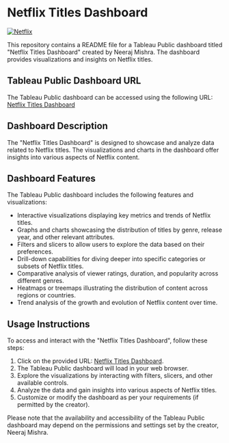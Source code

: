 # Netflix Titles Dashboard

<a href="https://i.ibb.co/2KKhSsN/Netflix.png"><img src="https://i.ibb.co/2KKhSsN/Netflix.png" alt="Netflix" border="0"></a>

This repository contains a README file for a Tableau Public dashboard titled "Netflix Titles Dashboard" created by Neeraj Mishra. The dashboard provides visualizations and insights on Netflix titles.

## Tableau Public Dashboard URL
The Tableau Public dashboard can be accessed using the following URL:
[Netflix Titles Dashboard](https://public.tableau.com/app/profile/neeraj.mishra7377/viz/Netflix-Titles-Dashboard/Netflix)

## Dashboard Description
The "Netflix Titles Dashboard" is designed to showcase and analyze data related to Netflix titles. The visualizations and charts in the dashboard offer insights into various aspects of Netflix content.

## Dashboard Features
The Tableau Public dashboard includes the following features and visualizations:

- Interactive visualizations displaying key metrics and trends of Netflix titles.
- Graphs and charts showcasing the distribution of titles by genre, release year, and other relevant attributes.
- Filters and slicers to allow users to explore the data based on their preferences.
- Drill-down capabilities for diving deeper into specific categories or subsets of Netflix titles.
- Comparative analysis of viewer ratings, duration, and popularity across different genres.
- Heatmaps or treemaps illustrating the distribution of content across regions or countries.
- Trend analysis of the growth and evolution of Netflix content over time.

## Usage Instructions
To access and interact with the "Netflix Titles Dashboard", follow these steps:

1. Click on the provided URL: [Netflix Titles Dashboard](https://public.tableau.com/app/profile/neeraj.mishra7377/viz/Netflix-Titles-Dashboard/Netflix).
2. The Tableau Public dashboard will load in your web browser.
3. Explore the visualizations by interacting with filters, slicers, and other available controls.
4. Analyze the data and gain insights into various aspects of Netflix titles.
5. Customize or modify the dashboard as per your requirements (if permitted by the creator).

Please note that the availability and accessibility of the Tableau Public dashboard may depend on the permissions and settings set by the creator, Neeraj Mishra.
